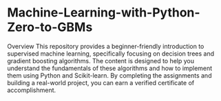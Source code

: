 # Machine-Learning-with-Python-Zero-to-GBMs
Overview
This repository provides a beginner-friendly introduction to supervised machine learning, specifically focusing on decision trees and gradient boosting algorithms. The content is designed to help you understand the fundamentals of these algorithms and how to implement them using Python and Scikit-learn. By completing the assignments and building a real-world project, you can earn a verified certificate of accomplishment.
